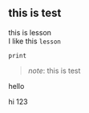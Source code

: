 ## this is test

this is lesson<br>
I like this ``lesson``
```
print
```
>_note_:
>this is test

hello

hi 123

